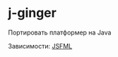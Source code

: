 # j-ginger
Портировать платформер на Java

Зависимости:
	[JSFML](https://github.com/xbelikov/JSFML)
